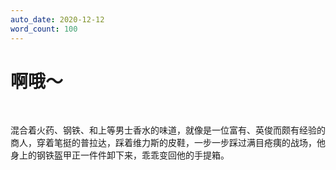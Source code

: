 ```yaml
---
auto_date: 2020-12-12
word_count: 100
---
```


# 啊哦～

<br>

混合着火药、钢铁、和上等男士香水的味道，就像是一位富有、英俊而颇有经验的商人，穿着笔挺的普拉达，踩着维力斯的皮鞋，一步一步踩过满目疮痍的战场，他身上的钢铁盔甲正一件件卸下来，乖乖变回他的手提箱。

<br>

<br>
<br>
